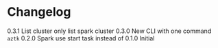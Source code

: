 # Changelog

0.3.1 List cluster only list spark cluster
0.3.0 New CLI with one command `aztk`
0.2.0 Spark use start task instead of
0.1.0 Initial
